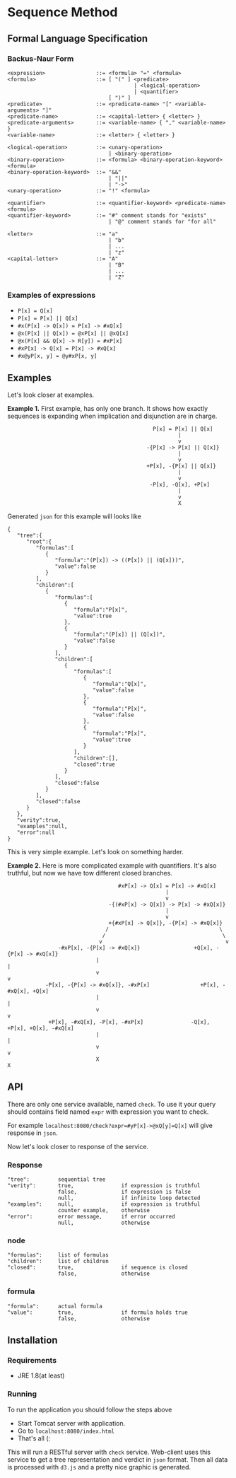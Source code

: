 # Sequence Method

## Formal Language Specification

### Backus-Naur Form
```
<expression>				::= <formula> "=" <formula>
<formula>					::= [ "(" ] <predicate>
										| <logical-operation>
										| <quantifier>
								[ ")" ]
<predicate> 				::= <predicate-name> "[" <variable-arguments> "]"
<predicate-name>			::= <capital-letter> { <letter> }
<predicate-arguments> 		::= <variable-name> { "," <variable-name> }
<variable-name> 			::= <letter> { <letter> }

<logical-operation>			::= <unary-operation>
								| <binary-operation>
<binary-operation>			::= <formula> <binary-operation-keyword> <formula>
<binary-operation-keyword>	::= "&&"
								| "||"
								| "->"
<unary-operation>			::= "!" <formula>

<quantifier>				::= <quantifier-keyword> <predicate-name> <formula>
<quantifier-keyword>		::= "#" comment stands for "exists"
								| "@" comment stands for "for all"

<letter>					::= "a" 
								| "b" 
								| ... 
								| "z"
<capital-letter>			::= "A" 
								| "B" 
								| ... 
								| "Z"
```

### Examples of expressions
 * `P[x] = Q[x]`
 * `P[x] = P[x] || Q[x]`
 * `#x(P[x] -> Q[x]) = P[x] -> #xQ[x]`
 * `@x(P[x] || Q[x]) = @xP[x] || @xQ[x]`
 * `@x(P[x] && Q[x] -> R[y]) = #xP[x]`
 * `#xP[x] -> Q[x] = P[x] -> #xQ[x]`
 * `#x@yP[x, y] = @y#xP[x, y]`

## Examples
Let's look closer at examples.

**Example 1.** First example, has only one branch. It shows how exactly sequences is expanding
when implication and disjunction are in charge.

```
                                              P[x] = P[x] || Q[x]
                                                      |
                                                      v
                                            -{P[x] -> P[x] || Q[x]}
                                                      |
                                                      v
                                            +P[x], -{P[x] || Q[x]}
                                                      |
                                                      v
                                             -P[x], -Q[x], +P[x]
                                                      |
                                                      v
                                                      X
```
Generated `json` for this example will looks like
```
{
   "tree":{
      "root":{
         "formulas":[
            {
               "formula":"(P[x]) -> ((P[x]) || (Q[x]))",
               "value":false
            }
         ],
         "children":[
            {
               "formulas":[
                  {
                     "formula":"P[x]",
                     "value":true
                  },
                  {
                     "formula":"(P[x]) || (Q[x])",
                     "value":false
                  }
               ],
               "children":[
                  {
                     "formulas":[
                        {
                           "formula":"Q[x]",
                           "value":false
                        },
                        {
                           "formula":"P[x]",
                           "value":false
                        },
                        {
                           "formula":"P[x]",
                           "value":true
                        }
                     ],
                     "children":[],
                     "closed":true
                  }
               ],
               "closed":false
            }
         ],
         "closed":false
      }
   },
   "verity":true,
   "examples":null,
   "error":null
}
```
This is very simple example. Let's look on something harder.

**Example 2.** Here is more complicated example with quantifiers. It's also truthful,
but now we have tow different closed branches.
```
                                   #xP[x] -> Q[x] = P[x] -> #xQ[x]
                                                  |
                                                  v
                                -{(#xP[x] -> Q[x]) -> P[x] -> #xQ[x]}
                                                  |
                                                  v
                                +{#xP[x] -> Q[x]}, -{P[x] -> #xQ[x]}
                               /                                   \
                              /                                     \
                             v                                       v
                -#xP[x], -{P[x] -> #xQ[x]}                 +Q[x], -{P[x] -> #xQ[x]}
                            |                                         |
                            v                                         v
            -P[x], -{P[x] -> #xQ[x]}, -#xP[x]                +P[x], -#xQ[x], +Q[x]
                            |                                         |
                            v                                         v
             +P[x], -#xQ[x], -P[x], -#xP[x]               -Q[x], +P[x], +Q[x], -#xQ[x]
                            |                                         |
                            v                                         v
                            X                                         X

```

## API
There are only one service available, named `check`. To use it your query
should contains field named `expr` with expression you want to check.

For example `localhost:8080/check?expr=#yP[x]->@xQ[y]=Q[x]` will give response in `json`.

Now let's look closer to response of the service.

### Response
```
"tree":         sequential tree
"verity":       true,               if expression is truthful
                false,              if expression is false
                null,               if infinite loop detected
"examples":     null,               if expression is truthful
                counter example,    otherwise
"error":        error message,      if error occurred
                null,               otherwise
```

### node
```
"formulas":     list of formulas
"children":     list of children
"closed":       true,               if sequence is closed
                false,              otherwise
```

### formula
```
"formula":      actual formula
"value":        true,               if formula holds true
                false,              otherwise
```

## Installation

### Requirements
 * JRE 1.8(at least)

### Running
To run the application you should follow the steps above

 * Start Tomcat server with application.
 * Go to `localhost:8080/index.html`
 * That's all (:

This will run a RESTful server with `check` service. Web-client uses this
service to get a tree representation and verdict in `json` format. Then all
data is processed with `d3.js` and a pretty nice graphic is generated.

